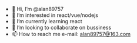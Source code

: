 - 👋 Hi, I’m @alan89757
- 👀 I’m interested in react/vue/nodejs
- 🌱 I’m currently learning react
- 💞️ I’m looking to collaborate on bussiness
- 📫 How to reach me e-mail: alan89757@163.com

<!---
alan89757/alan89757 is a ✨ special ✨ repository because its `README.md` (this file) appears on your GitHub profile.
You can click the Preview link to take a look at your changes.
--->
